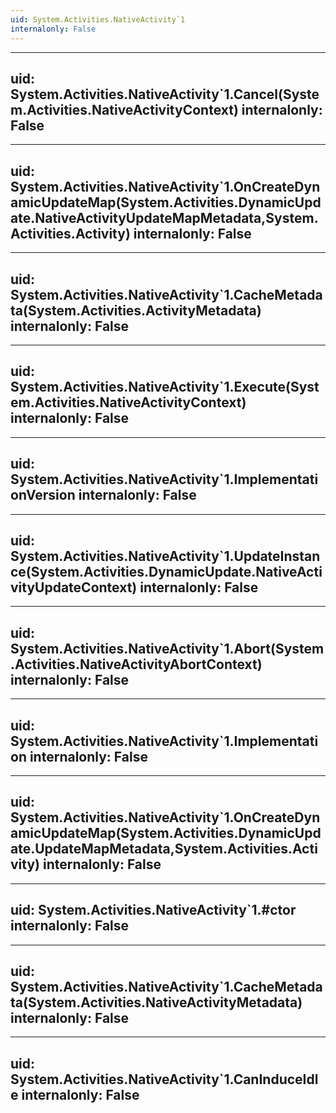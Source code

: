 ```yaml
---
uid: System.Activities.NativeActivity`1
internalonly: False
---
```


---
uid: System.Activities.NativeActivity`1.Cancel(System.Activities.NativeActivityContext)
internalonly: False
---

---
uid: System.Activities.NativeActivity`1.OnCreateDynamicUpdateMap(System.Activities.DynamicUpdate.NativeActivityUpdateMapMetadata,System.Activities.Activity)
internalonly: False
---

---
uid: System.Activities.NativeActivity`1.CacheMetadata(System.Activities.ActivityMetadata)
internalonly: False
---

---
uid: System.Activities.NativeActivity`1.Execute(System.Activities.NativeActivityContext)
internalonly: False
---

---
uid: System.Activities.NativeActivity`1.ImplementationVersion
internalonly: False
---

---
uid: System.Activities.NativeActivity`1.UpdateInstance(System.Activities.DynamicUpdate.NativeActivityUpdateContext)
internalonly: False
---

---
uid: System.Activities.NativeActivity`1.Abort(System.Activities.NativeActivityAbortContext)
internalonly: False
---

---
uid: System.Activities.NativeActivity`1.Implementation
internalonly: False
---

---
uid: System.Activities.NativeActivity`1.OnCreateDynamicUpdateMap(System.Activities.DynamicUpdate.UpdateMapMetadata,System.Activities.Activity)
internalonly: False
---

---
uid: System.Activities.NativeActivity`1.#ctor
internalonly: False
---

---
uid: System.Activities.NativeActivity`1.CacheMetadata(System.Activities.NativeActivityMetadata)
internalonly: False
---

---
uid: System.Activities.NativeActivity`1.CanInduceIdle
internalonly: False
---
